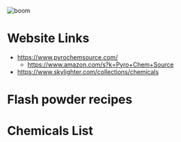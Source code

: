 ![boom](https://user-images.githubusercontent.com/53458032/177469494-5257959b-1966-4b8c-a97a-995b935ba03d.jpg)

# Website Links
- https://www.pyrochemsource.com/
  - https://www.amazon.com/s?k=Pyro+Chem+Source
- https://www.skylighter.com/collections/chemicals

# Flash powder recipes



# Chemicals List
